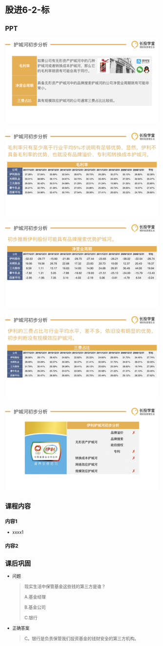 # 股进6-2-标

## PPT

![课程ppt](assets/6-2-1.jpg)

![课程ppt](assets/6-2-2.jpg)

![课程ppt](assets/6-2-3.jpg)

![课程ppt](assets/6-2-4.jpg)

![课程ppt](assets/6-2-5.jpg)

## 课程内容

### 内容1

- xxxx1

  > 

### 内容2

## 课后巩固

- 问题

  > 现实生活中保管基金这些钱的第三方是谁？
  >
  > A.基金经理
  >
  > B.基金公司
  >
  > C.银行

- 正确答案

  > C。银行是负责保管我们投资基金的钱财安全的第三方机构。